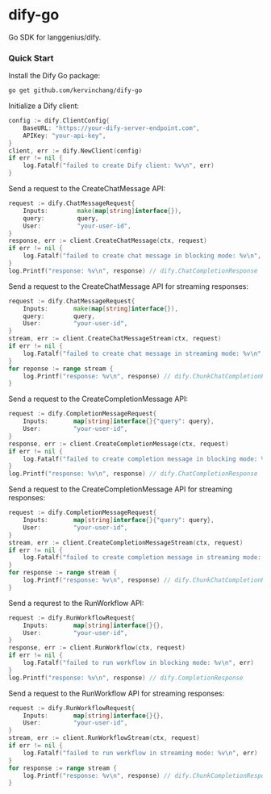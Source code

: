 # dify-go

Go SDK for langgenius/dify.

### Quick Start
Install the Dify Go package:
```bash
go get github.com/kervinchang/dify-go
```
Initialize a Dify client:
```go
config := dify.ClientConfig{
	BaseURL: "https://your-dify-server-endpoint.com",
	APIKey: "your-api-key",
}
client, err := dify.NewClient(config)
if err != nil {
	log.Fatalf("failed to create Dify client: %v\n", err)
}
```
Send a request to the CreateChatMessage API:
```go
request := dify.ChatMessageRequest{
	Inputs:        make(map[string]interface{}),
	query:         query,
	User:          "your-user-id",
}
response, err := client.CreateChatMessage(ctx, request)
if err != nil {
	log.Fatalf("failed to create chat message in blocking mode: %v\n", err)
}
log.Printf("response: %v\n", response) // dify.ChatCompletionResponse
```
Send a request to the CreateChatMessage API for streaming responses:
```go
request := dify.ChatMessageRequest{
	Inputs:       make(map[string]interface{}),
	query:        query,
	User:         "your-user-id",
}
stream, err := client.CreateChatMessageStream(ctx, request)
if err != nil {
	log.Fatalf("failed to create chat message in streaming mode: %v\n", err)
}
for reponse := range stream {
	log.Printf("response: %v\n", response) // dify.ChunkChatCompletionResponse
}
```
Send a request to the CreateCompletionMessage API:
```go
request := dify.CompletionMessageRequest{
	Inputs:       map[string]interface{}{"query": query}, 
	User:         "your-user-id",
}
response, err := client.CreateCompletionMessage(ctx, request)
if err != nil {
	log.Fatalf("failed to create completion message in blocking mode: %v\n", err)
}
log.Printf("response: %v\n", response) // dify.ChatCompletionResponse
```
Send a request to the CreateCompletionMessage API for streaming responses:
```go
request := dify.CompletionMessageRequest{
	Inputs:       map[string]interface{}{"query": query},
	User:         "your-user-id",
}
stream, err := client.CreateCompletionMessageStream(ctx, request)
if err != nil {
	log.Fatalf("failed to create completion message in streaming mode: %v\n", err)
}
for response := range stream {
	log.Printf("response: %v\n", response) // dify.ChunkChatCompletionResponse
}
```
Send a requrest to the RunWorkflow API:
```go
request := dify.RunWorkflowRequest{
	Inputs:       map[string]interface{}{}, 
	User:         "your-user-id",
}
response, err := client.RunWorkflow(ctx, request)
if err != nil {
	log.Fatalf("failed to run workflow in blocking mode: %v\n", err)
}
log.Printf("response: %v\n", response) // dify.CompletionResponse
```
Send a request to the RunWorkflow API for streaming responses:
```go
request := dify.RunWorkflowRequest{
	Inputs:       map[string]interface{}{}, 
	User:         "your-user-id",
}
stream, err := client.RunWorkflowStream(ctx, request)
if err != nil {
	log.Fatalf("failed to run workflow in streaming mode: %v\n", err)
}
for response := range stream {
	log.Printf("response: %v\n", response) // dify.ChunkCompletionResponse
}
```